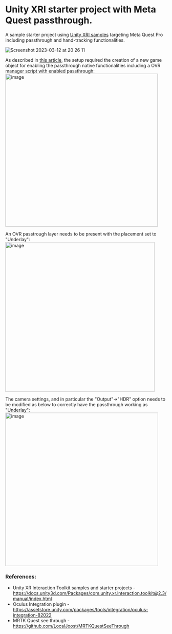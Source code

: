 # Unity XRI starter project with Meta Quest passthrough.

A sample starter project using [Unity XRI samples](https://docs.unity3d.com/Packages/com.unity.xr.interaction.toolkit@2.3/manual/index.html) targeting Meta Quest Pro including passthrough and hand-tracking functionalities.

![Screenshot 2023-03-12 at 20 26 11](https://user-images.githubusercontent.com/99928/224571549-98475d5b-c48a-49a7-ac8e-cf3f09352f11.png)

As described in [this article](https://localjoost.github.io/Passthrough-transparency-with-MRTK2-and-3-on-Quest-2Pro/), the setup required the creation of a new game object for enabling the passthrough native functionalities including a OVR manager script with enabled passthrough:
<img width="476" alt="image" src="https://user-images.githubusercontent.com/99928/227773238-5bd3a795-04ef-4d06-8c59-714fb81c5183.png">

An OVR passtrough layer needs to be present with the placement set to "Underlay":
<img width="466" alt="image" src="https://user-images.githubusercontent.com/99928/227773351-9607d09f-21fa-47c0-b194-19cf34f4c3eb.png">

The camera settings, and in particular the "Output"->"HDR" option needs to be modified as below to correctly have the passthrough working as "Underlay":
<img width="477" alt="image" src="https://user-images.githubusercontent.com/99928/227773478-cefc9589-26d6-4be6-9790-9c7d3b6f1132.png">

### References:
- Unity XR Interaction Toolkit samples and starter projects - https://docs.unity3d.com/Packages/com.unity.xr.interaction.toolkit@2.3/manual/index.html
- Oculus Integration plugin - https://assetstore.unity.com/packages/tools/integration/oculus-integration-82022
- MRTK Quest see through - https://github.com/LocalJoost/MRTKQuestSeeThrough
